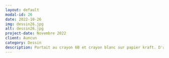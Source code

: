 ```yaml
---
layout: default
modal-id: 26
date: 2022-10-26
img: dessin26.jpg
alt: dessin26.jpg
project-date: Novembre 2022
client: Auncun
category: Dessin
description: Portait au crayon 6B et crayon blanc sur papier kraft. D'après photo (squid game).
---
```

